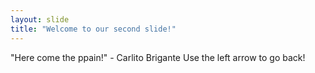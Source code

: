 ```yaml
---
layout: slide
title: "Welcome to our second slide!"
---
```

"Here come the ppain!" - Carlito Brigante
Use the left arrow to go back!
